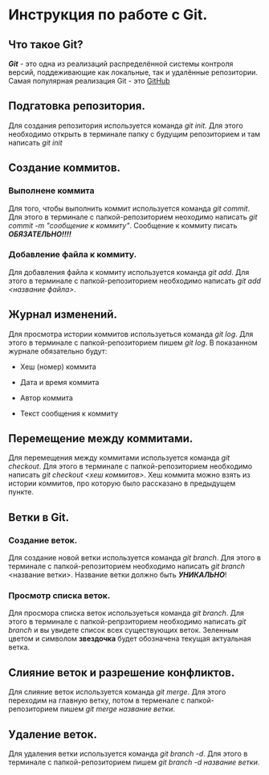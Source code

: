 # Инструкция по работе с Git.

## Что такое Git?
***Git*** - это одна из реализаций распределённой системы контроля версий, поддеживающие как локальные, так и удалённые репозитории. Самая популярная реализация Git - это [GitHub](https://github.com)

## Подгатовка репозитория.
Для создания репозитория используется команда *git init*. Для этого необходимо открыть в терминале папку с будущим репозиторием и там написать  *git init*

## Создание коммитов.

### Выполнене коммита
Для того, чтобы выполнить коммит используется команда *git commit*. Для этого в терминале с папкой-репозиторием неоходимо написать *git commit -m "сообщение к коммиту"*. Сообщение к коммиту писать ***ОБЯЗАТЕЛЬНО!!!!***

### Добавление файла к коммиту.
Для добавления файла к коммиту используется команда *git add*. Для этого в терминале с папкой-репозиторием необходимо написать *git add <название файла>*.

## Журнал изменений. 
Для просмотра истории коммитов используеться команда *git log*. Для этого в терминале с папкой-репозиторием пишем *git log*. В показанном журнале обязательно будут:

* Хеш (номер) коммита

* Дата и время коммита

* Автор коммита

* Текст сообщения к коммиту

## Перемещение между коммитами.
Для перемещения между коммитами используется команда *git checkout*. Для этого в терминале с папкой-репозиторием необходимо написать *git checkout <хеш коммитов>*. Хеш коммита можно взять из истории коммитов, про которую было рассказано в предыдущем пункте.
 

## Ветки в Git.

### Создание веток.
Для создание новой ветки используется команда *git branch*. Для этого в терминале с папкой-репозиторием необходимо написать *git branch* <название ветки>. Название ветки должно быть ***УНИКАЛЬНО***! 

### Просмотр списка веток.
Для просмора списка веток используеться команда *git branch*. Для этого в терминале с папкой-репрзиторием необходимо написать *git branch* и вы увидете список всех существующих веток. Зеленным цветом и символом **звездочка** будет обозначена текущая актуальная ветка. 
## Слияние веток и разрешение конфликтов.
Для слияние веток используется команда *git merge*. Для этого переходим на главную ветку, потом в терменале с папкой-репозиторием пишем *git merge название ветки*.
## Удаление веток.
Для удаления ветки используется команда *git branch -d*. Для этого в терминале с папкой-репозиторием пишем *git branch -d название ветки*.


